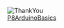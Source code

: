 ![ThankYou](https://user-images.githubusercontent.com/47455265/166155431-8e1e8a6e-d25b-4ccd-85e4-5a02a01facbc.png)
<br>[P8ArduinoBasics](https://github.com/lucasolip/P8ArduinoBasics)
